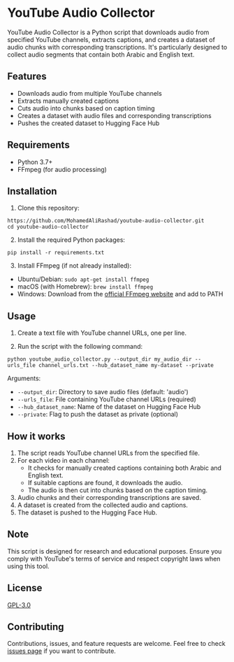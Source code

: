 # YouTube Audio Collector

YouTube Audio Collector is a Python script that downloads audio from specified YouTube channels, extracts captions, and creates a dataset of audio chunks with corresponding transcriptions. It's particularly designed to collect audio segments that contain both Arabic and English text.

## Features

- Downloads audio from multiple YouTube channels
- Extracts manually created captions
- Cuts audio into chunks based on caption timing
- Creates a dataset with audio files and corresponding transcriptions
- Pushes the created dataset to Hugging Face Hub

## Requirements

- Python 3.7+
- FFmpeg (for audio processing)

## Installation

1. Clone this repository:
```
https://github.com/MohamedAliRashad/youtube-audio-collector.git
cd youtube-audio-collector
```

2. Install the required Python packages:
```
pip install -r requirements.txt
```

3. Install FFmpeg (if not already installed):
- Ubuntu/Debian: `sudo apt-get install ffmpeg`
- macOS (with Homebrew): `brew install ffmpeg`
- Windows: Download from the [official FFmpeg website](https://ffmpeg.org/download.html) and add to PATH

## Usage

1. Create a text file with YouTube channel URLs, one per line.

2. Run the script with the following command:
```
python youtube_audio_collector.py --output_dir my_audio_dir --urls_file channel_urls.txt --hub_dataset_name my-dataset --private
```

Arguments:
- `--output_dir`: Directory to save audio files (default: 'audio')
- `--urls_file`: File containing YouTube channel URLs (required)
- `--hub_dataset_name`: Name of the dataset on Hugging Face Hub
- `--private`: Flag to push the dataset as private (optional)

## How it works

1. The script reads YouTube channel URLs from the specified file.
2. For each video in each channel:
    - It checks for manually created captions containing both Arabic and English text.
    - If suitable captions are found, it downloads the audio.
    - The audio is then cut into chunks based on the caption timing.
3. Audio chunks and their corresponding transcriptions are saved.
4. A dataset is created from the collected audio and captions.
5. The dataset is pushed to the Hugging Face Hub.

## Note

This script is designed for research and educational purposes. Ensure you comply with YouTube's terms of service and respect copyright laws when using this tool.

## License

[GPL-3.0](https://github.com/MohamedAliRashad/youtube-audio-collector/blob/main/LICENSE)

## Contributing

Contributions, issues, and feature requests are welcome. Feel free to check [issues page](https://github.com/MohamedAliRashad/youtube-audio-collector/issues) if you want to contribute.
